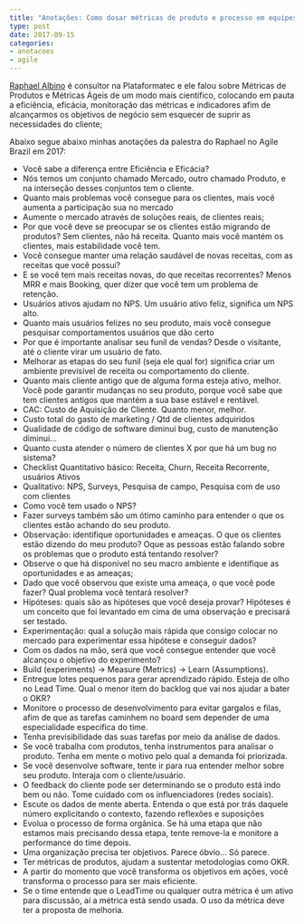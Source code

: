 ```yaml
---
title: "Anotações: Como dosar métricas de produto e processo em equipes que trabalham com soluções digitais?"
type: post
date: 2017-09-15
categories:
- anotacoes
- agile
---
```


[Raphael Albino](http://twitter.com/rapha_albino) é consultor na Plataformatec e ele falou sobre Métricas de Produtos e Métricas Ágeis de um modo mais científico, colocando em pauta a eficiência, eficácia, monitoração das métricas e indicadores afim de alcançarmos os objetivos de negócio sem esquecer de suprir as necessidades do cliente;

Abaixo segue abaixo minhas anotações da palestra do Raphael no Agile Brazil em 2017:

- Você sabe a diferença entre Eficiência e Eficácia?
- Nós temos um conjunto chamado Mercado, outro chamado Produto, e na interseção desses conjuntos tem o cliente.
- Quanto mais problemas você consegue para os clientes, mais você aumenta a participação sua no mercado
- Aumente o mercado através de soluções reais, de clientes reais;
- Por que você deve se preocupar se os clientes estão migrando de produtos? Sem clientes, não há receita. Quanto mais você mantém os clientes, mais estabilidade você tem.
- Você consegue manter uma relação saudável de novas receitas, com as receitas que você possui?
- E se você tem mais receitas novas, do que receitas recorrentes? Menos MRR e mais Booking, quer dizer que você tem um problema de retenção.
- Usuários ativos ajudam no NPS. Um usuário ativo feliz, significa um NPS alto.
- Quanto mais usuários felizes no seu produto, mais você consegue pesquisar comportamentos usuários que dão certo
- Por que é importante analisar seu funil de vendas? Desde o visitante, até o cliente virar um usuário de fato.
- Melhorar as etapas do seu funil (seja ele qual for) significa criar um ambiente previsível de receita ou comportamento do cliente.
- Quanto mais cliente antigo que de alguma forma esteja ativo, melhor. Você pode garantir mudanças no seu produto, porque você sabe que tem clientes antigos que mantém a sua base estável e rentável.
- CAC: Custo de Aquisição de Cliente. Quanto menor, melhor.
- Custo total do gasto de marketing / Qtd de clientes adquiridos
- Qualidade de código de software diminui bug, custo de manutenção diminui...
- Quanto custa atender o número de clientes X por que há um bug no sistema?
- Checklist Quantitativo básico: Receita, Churn, Receita Recorrente, usuários Ativos
- Qualitativo: NPS, Surveys, Pesquisa de campo, Pesquisa com de uso com clientes
- Como você tem usado o NPS?
- Fazer surveys também são um ótimo caminho para entender o que os clientes estão achando do seu produto.
- Observação: identifique oportunidades e ameaças. O que os clientes estão dizendo do meu produto? Oque as pessoas estão falando sobre os problemas que o produto está tentando resolver?
- Observe o que há disponível no seu macro ambiente e identifique as oportunidades e as ameaças;
- Dado que você observou que existe uma ameaça, o que você pode fazer? Qual problema você tentará resolver?
- Hipóteses: quais são as hipóteses que você deseja provar? Hipóteses é um conceito que foi levantado em cima de uma observação e precisará ser testado.
- Experimentação: qual a solução mais rápida que consigo colocar no mercado para experimentar essa hipótese e conseguir dados?
- Com os dados na mão, será que você consegue entender que você alcançou o objetivo do experimento?
- Build (experiments) -> Measure (Metrics) -> Learn (Assumptions).
- Entregue lotes pequenos para gerar aprendizado rápido. Esteja de olho no Lead Time. Qual o menor item do backlog que vai nos ajudar a bater o OKR?
- Monitore o processo de desenvolvimento para evitar gargalos e filas, afim de que as tarefas caminhem no board sem depender de uma especialidade específica do time.
- Tenha previsibilidade das suas tarefas por meio da análise de dados.
- Se você trabalha com produtos, tenha instrumentos para analisar o produto. Tenha em mente o motivo pelo qual a demanda foi priorizada.
- Se você desenvolve software, tente ir para rua entender melhor sobre seu produto. Interaja com o cliente/usuário.
- O feedback do cliente pode ser determinando se o produto está indo bem ou não. Tome cuidado com os influenciadores (redes sociais).
- Escute os dados de mente aberta. Entenda o que está por trás daquele número explicitando o contexto, fazendo reflexões e suposições
- Evolua o processo de forma orgânica. Se há uma etapa que não estamos mais precisando dessa etapa, tente remove-la e monitore a performance do time depois.
- Uma organização precisa ter objetivos. Parece óbvio... Só parece.
- Ter métricas de produtos, ajudam a sustentar metodologias como OKR. 
- A partir do momento que você transforma os objetivos em ações, você transforma o processo para ser mais eficiente.
- Se o time entende que o LeadTime ou qualquer outra métrica é um ativo para discussão, aí a métrica está sendo usada. O uso da métrica deve ter a proposta de melhoria.
